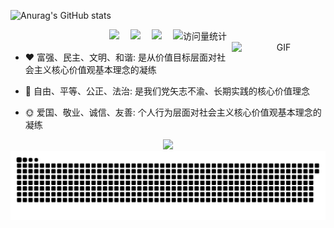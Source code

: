 

<!-- 数据展示-主题&theme=radical-->
![Anurag's GitHub stats](https://github-readme-stats.vercel.app/api?username=jeasionr-ui&show_icons=true&theme=transparent)

<!-- 展示总贡献量，输出图片颜色不一样-->
<!-- <div align="center">
	<img  src="https://streak-stats.demolab.com/?user=jeasionr-ui&theme=gruvbox&border_radius=20&locale=zh_Hans&date_format=%5BY.%5Dn.j" /><br>
</div> -->

<div align="center">
  <!-- profile logo 个人资料徽标 -->
  <div align="center">
    <a href="https://twitter.com/RJeasion/"><img src="https://img.shields.io/badge/Twitter-推特-blue" /></a>&emsp;
    <a href="https://space.bilibili.com/266611326/"><img src="https://img.shields.io/badge/Bilibili-B站-ff69b4" /></a>&emsp;
    <a href="https://www.zhihu.com/people/jeasion-65/"><img src="https://img.shields.io/badge/Zhihu-知乎-blue" /></a>&emsp;
    <!-- visitor statistics logo 访问量统计徽标 -->
    <img src="https://komarev.com/ghpvc/?username=jeasionr-ui&label=Views&color=0e75b6&style=flat" alt="访问量统计" />
  </div>
	

<a href="https://img-blog.csdnimg.cn/2019122617442217.gif">
  <img align="right"  alt="GIF" src="https://img-blog.csdnimg.cn/2019122617442217.gif" width="150"/>
</a>
<div align="left">
	
<!-- ### Hello World!  I am <b>chenorange<a target="_blank" href="javascript:;"></a></b> -->
- :hearts: 富强、民主、文明、和谐: 是从价值目标层面对社会主义核心价值观基本理念的凝练
  
- :1st_place_medal: 自由、平等、公正、法治: 是我们党矢志不渝、长期实践的核心价值理念

- :sun_with_face: 爱国、敬业、诚信、友善: 个人行为层面对社会主义核心价值观基本理念的凝练
 
</div>



<!-- GitHub 奖杯🏆 -->
<div align="center">
	<img  src="https://github-profile-trophy.vercel.app/?username=jeasionr-ui&theme=gruvbox&row=1&column=7&no-frame=true&no-bg=true" /><br>
</div>


<!-- Snake Code Contribution Map 贪吃蛇代码贡献图 -->
<picture>
  <source media="(prefers-color-scheme: dark)" srcset="https://github.com/jeasionr-ui/jeasionr-ui/blob/output/github-snake-dark.svg" />
  <source media="(prefers-color-scheme: light)" srcset="https://github.com/jeasionr-ui/jeasionr-ui/blob/output/github-snake.svg" />
  <img alt="github-snake" src="github-snake.svg" />
</picture>
</div>




